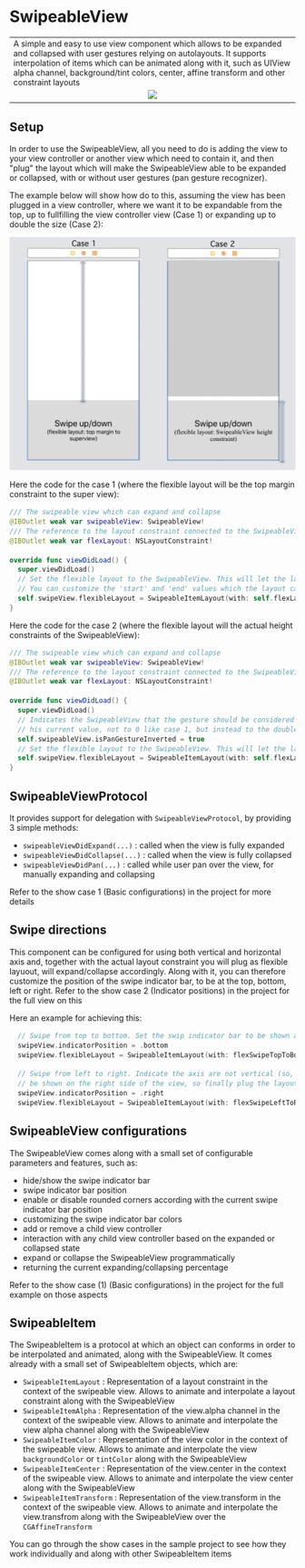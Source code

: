 # SwipeableView

<table>
    <tr>
        <td>A simple and easy to use view component which allows to be expanded and collapsed with user gestures relying on autolayouts. It supports interpolation of items which can be animated along with it, such as UIView alpha channel, background/tint colors, center, affine transform and other constraint layouts</td>
    </tr>
    <tr>
        <td style="text-align:center"><img src="images/intro.gif"/></td>
    </tr>
</table>

## Setup

In order to use the SwipeableView, all you need to do is adding the view to your view controller or another view which need to contain it, and then "plug" the layout which will make the SwipeableView able to be expanded or collapsed, with or without user gestures (pan gesture recognizer).

The example below will show how do to this, assuming the view has been plugged in a view controller, where we want it to be expandable from the top, up to fullfilling the view controller view (Case 1) or expanding up to double the size (Case 2):

![](images/setup_example.jpg)

Here the code for the case 1 (where the flexible layout will be the top margin constraint to the super view):
```swift
/// The swipeable view which can expand and collapse
@IBOutlet weak var swipeableView: SwipeableView!
/// The reference to the layout constraint connected to the SwipeableView, which will be affected by the expand/collapse
@IBOutlet weak var flexLayout: NSLayoutConstraint!
    
override func viewDidLoad() {
  super.viewDidLoad()
  // Set the flexible layout to the SwipeableView. This will let the layout constant value change from his current value to 0
  // You can customize the 'start' and 'end' values which the layout can assume, see the init method of SwipeableItemLayout
  self.swipeView.flexibleLayout = SwipeableItemLayout(with: self.flexLayout)
}
```

Here the code for the case 2 (where the flexible layout will the actual height constraints of the SwipeableView):
```swift
/// The swipeable view which can expand and collapse
@IBOutlet weak var swipeableView: SwipeableView!
/// The reference to the layout constraint connected to the SwipeableView, which will be affected by the expand/collapse
@IBOutlet weak var flexLayout: NSLayoutConstraint!
    
override func viewDidLoad() {
  super.viewDidLoad()
  // Indicates the SwipeableView that the gesture should be considered inverted. This fit this case, where we want the flexLayout to move from
  // his current value, not to 0 like case 1, but instead to the double of his current value
  self.swipeableView.isPanGestureInverted = true
  // Set the flexible layout to the SwipeableView. This will let the layout constant value change from his current value to his double
  self.swipeView.flexibleLayout = SwipeableItemLayout(with: self.flexLayout, end: self.flexLayout.constant * 2)
}
```

## SwipeableViewProtocol

It provides support for delegation with `SwipeableViewProtocol`, by providing 3 simple methods:
* `swipeableViewDidExpand(...)` : called when the view is fully expanded
* `swipeableViewDidCollapse(...)` : called when the view is fully collapsed
* `swipeableViewDidPan(...)` : called while user pan over the view, for manually expanding and collapsing

Refer to the show case 1 (Basic configurations) in the project for more details

## Swipe directions

This component can be configured for using both vertical and horizontal axis and, together with the actual layout constraint you will plug as flexible layuout, will expand/collapse accordingly. Along with it, you can therefore customize the position of the swipe indicator bar, to be at the top, bottom, left or right. Refer to the show case 2 (Indicator positions) in the project for the full view on this

Here an example for achieving this:  
```swift
  // Swipe from top to bottom. Set the swip indicator bar to be shown at the bottom of the view, and plug the layout as usual 
  swipeView.indicatorPosition = .bottom
  swipeView.flexibleLayout = SwipeableItemLayout(with: flexSwipeTopToBottom, end: view.frame.height / 3)

  // Swipe from left to right. Indicate the axis are not vertical (so, horizontal) and set the swip indicator bar to 
  // be shown on the right side of the view, so finally plug the layout as usual 
  swipeView.indicatorPosition = .right
  swipeView.flexibleLayout = SwipeableItemLayout(with: flexSwipeLeftToRight, verticalAxis:false, end: view.frame.width / 2)
```

## SwipeableView configurations

The SwipeableView comes along with a small set of configurable parameters and features, such as:
* hide/show the swipe indicator bar
* swipe indicator bar position
* enable or disable rounded corners according with the current swipe indicator bar position
* customizing the swipe indicator bar colors
* add or remove a child view controller
* interaction with any child view controller based on the expanded or collapsed state
* expand or collapse the SwipeableView programmatically
* returning the current expanding/collapsing percentage

Refer to the show case (1) (Basic configurations) in the project for the full example on those aspects

## SwipeableItem

The SwipeableItem is a protocol at which an object can conforms in order to be interpolated and animated, along with the SwipeableView. It comes already with a small set of SwipeableItem objects, which are:

* `SwipeableItemLayout` : Representation of a layout constraint in the context of the swipeable view. Allows to animate and interpolate a layout constraint along with the SwipeableView
* `SwipeableItemAlpha` : Representation of the view.alpha channel in the context of the swipeable view. Allows to animate and interpolate the view alpha channel along with the SwipeableView
* `SwipeableItemColor` : Representation of the view color in the context of the swipeable view. Allows to animate and interpolate the view `backgroundColor` or `tintColor` along with the SwipeableView
* `SwipeableItemCenter` : Representation of the view.center in the context of the swipeable view. Allows to animate and interpolate the view center along with the SwipeableView
* `SwipeableItemTransform` : Representation of the view.transform in the context of the swipeable view. Allows to animate and interpolate the view.transfrom along with the SwipeableView over the `CGAffineTransform`

You can go through the show cases in the sample project to see how they work individually and along with other SwipeableItem items
